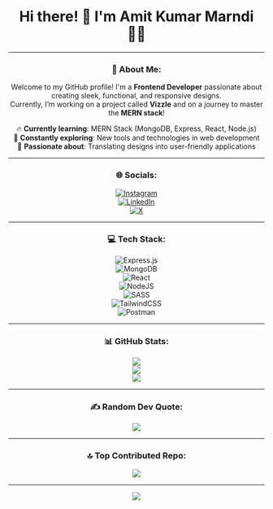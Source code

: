 <div align="center">
  
# Hi there! 👋 I'm Amit Kumar Marndi 👨‍💻

---

### 💫 About Me:
Welcome to my GitHub profile! I'm a **Frontend Developer** passionate about creating sleek, functional, and responsive designs.  
Currently, I’m working on a project called **Vizzle** and on a journey to master the **MERN stack**!  

 🔥 **Currently learning**: MERN Stack (MongoDB, Express, React, Node.js)  
 🌱 **Constantly exploring**: New tools and technologies in web development  
 🚀 **Passionate about**: Translating designs into user-friendly applications  

---

### 🌐 Socials:
[![Instagram](https://img.shields.io/badge/Instagram-%23E4405F.svg?logo=Instagram&logoColor=white)](https://instagram.com/the_kumar_amit.07)  
[![LinkedIn](https://img.shields.io/badge/LinkedIn-%230077B5.svg?logo=linkedin&logoColor=white)](https://linkedin.com/in/Amit-Kumar-Marndi)  
[![X](https://img.shields.io/badge/X-black.svg?logo=X&logoColor=white)](https://x.com/thekumaramit_07)  

---

### 💻 Tech Stack:
![Express.js](https://img.shields.io/badge/express.js-%23404d59.svg?style=flat-square&logo=express&logoColor=%2361DAFB)  
![MongoDB](https://img.shields.io/badge/MongoDB-%234ea94b.svg?style=flat-square&logo=mongodb&logoColor=white)  
![React](https://img.shields.io/badge/react-%2320232a.svg?style=flat-square&logo=react&logoColor=%2361DAFB)  
![NodeJS](https://img.shields.io/badge/node.js-6DA55F?style=flat-square&logo=node.js&logoColor=white)  
![SASS](https://img.shields.io/badge/SASS-hotpink.svg?style=flat-square&logo=SASS&logoColor=white)  
![TailwindCSS](https://img.shields.io/badge/tailwindcss-%2338B2AC.svg?style=flat-square&logo=tailwind-css&logoColor=white)  
![Postman](https://img.shields.io/badge/Postman-FF6C37?style=flat-square&logo=postman&logoColor=white)  

---

### 📊 GitHub Stats:
![](https://github-readme-stats.vercel.app/api?username=the-kumar-amit07&theme=transparent&hide_border=false&include_all_commits=false&count_private=false)  
![](https://github-readme-streak-stats.herokuapp.com/?user=the-kumar-amit07&theme=transparent&hide_border=false)  
![](https://github-readme-stats.vercel.app/api/top-langs/?username=the-kumar-amit07&theme=transparent&hide_border=false&include_all_commits=false&count_private=false&layout=compact)

---

### ✍️ Random Dev Quote:
![](https://quotes-github-readme.vercel.app/api?type=horizontal&theme=tokyonight)

---

### 🔝 Top Contributed Repo:
![](https://github-contributor-stats.vercel.app/api?username=the-kumar-amit07&limit=5&theme=shadow_blue&combine_all_yearly_contributions=true)

---

[![](https://visitcount.itsvg.in/api?id=the-kumar-amit07&icon=0&color=1)](https://visitcount.itsvg.in)

</div>
